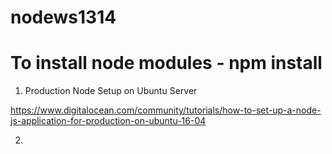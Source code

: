 # nodews1314


# To install node modules - npm install

1. Production Node Setup on Ubuntu Server

https://www.digitalocean.com/community/tutorials/how-to-set-up-a-node-js-application-for-production-on-ubuntu-16-04

2. 


